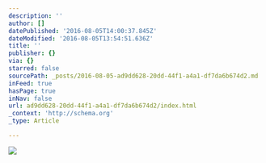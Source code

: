 ```yaml
---
description: ''
author: []
datePublished: '2016-08-05T14:00:37.845Z'
dateModified: '2016-08-05T13:54:51.636Z'
title: ''
publisher: {}
via: {}
starred: false
sourcePath: _posts/2016-08-05-ad9dd628-20dd-44f1-a4a1-df7da6b674d2.md
inFeed: true
hasPage: true
inNav: false
url: ad9dd628-20dd-44f1-a4a1-df7da6b674d2/index.html
_context: 'http://schema.org'
_type: Article

---
```

![](https://the-grid-user-content.s3-us-west-2.amazonaws.com/f465fbb0-2500-4251-bc5b-e9de95590b53.jpg)